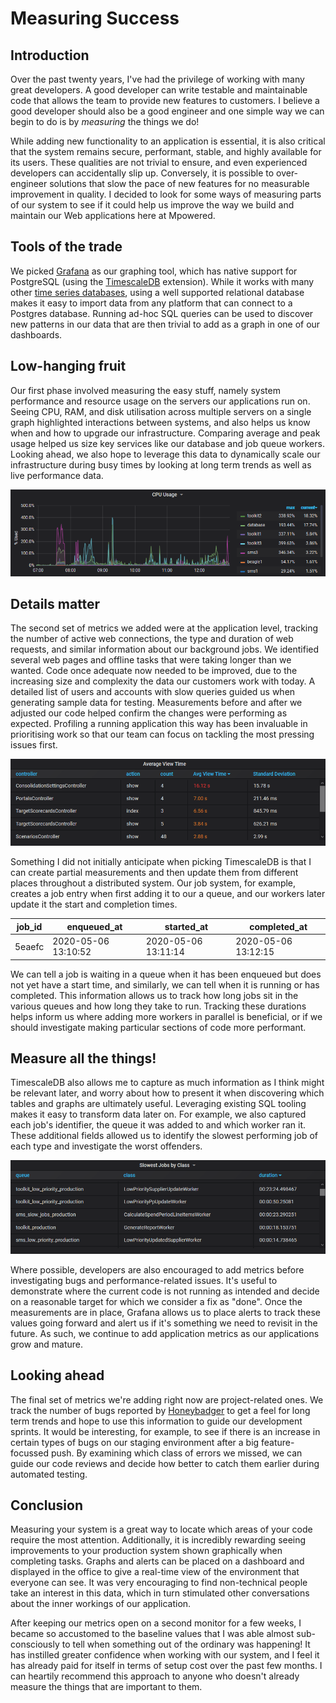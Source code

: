 # Measuring Success

## Introduction

Over the past twenty years, I've had the privilege of working with many great
developers. A good developer can write testable and maintainable code that
allows the team to provide new features to customers. I believe a good developer
should also be a good engineer and one simple way we can begin to do is by
*measuring* the things we do!

While adding new functionality to an application is essential, it is also
critical that the system remains secure, performant, stable, and highly
available for its users. These qualities are not trivial to ensure, and even
experienced developers can accidentally slip up. Conversely, it is possible to
over-engineer solutions that slow the pace of new features for no measurable
improvement in quality. I decided to look for some ways of measuring parts of
our system to see if it could help us improve the way we build and maintain our
Web applications here at Mpowered.

## Tools of the trade

We picked [Grafana](https://grafana.com) as our graphing tool, which has native
support for PostgreSQL (using the [TimescaleDB](https://www.timescale.com)
extension). While it works with many other
[time series databases](https://en.wikipedia.org/wiki/Time_series_database),
using a well supported relational database makes it easy to import data from any
platform that can connect to a Postgres database. Running ad-hoc SQL queries can
be used to discover new patterns in our data that are then trivial to add as a
graph in one of our dashboards.

## Low-hanging fruit

Our first phase involved measuring the easy stuff, namely system performance and
resource usage on the servers our applications run on. Seeing CPU, RAM, and disk
utilisation across multiple servers on a single graph highlighted interactions
between systems, and also helps us know when and how to upgrade our
infrastructure. Comparing average and peak usage helped us size key services
like our database and job queue workers. Looking ahead, we also hope to leverage
this data to dynamically scale our infrastructure during busy times by looking
at long term trends as well as live performance data.

![CPU utilisation graph](img/cpu.png)

## Details matter

The second set of metrics we added were at the application level, tracking the
number of active web connections, the type and duration of web requests, and
similar information about our background jobs. We identified several web pages
and offline tasks that were taking longer than we wanted. Code once adequate now
needed to be improved, due to the increasing size and complexity the data our
customers work with today. A detailed list of users and accounts with slow
queries guided us when generating sample data for testing. Measurements before
and after we adjusted our code helped confirm the changes were performing as
expected. Profiling a running application this way has been invaluable in
prioritising work so that our team can focus on tackling the most pressing
issues first.

![Web request times by type](img/view.png)

Something I did not initially anticipate when picking TimescaleDB is that I can
create partial measurements and then update them from different places
throughout a distributed system. Our job system, for example, creates a job
entry when first adding it to our a queue, and our workers later update it the
start and completion times.

| job_id | enqueued_at         | started_at          | completed_at        |
| ------ | ------------------- | ------------------- | ------------------- |
| 5eaefc | 2020-05-06 13:10:52 | 2020-05-06 13:11:14 | 2020-05-06 13:12:15 |

We can tell a job is waiting in a queue when it has been enqueued but does not
yet have a start time, and similarly, we can tell when it is running or has
completed. This information allows us to track how long jobs sit in the various
queues and how long they take to run. Tracking these durations helps inform us
where adding more workers in parallel is beneficial, or if we should investigate
making particular sections of code more performant.

## Measure all the things!

TimescaleDB also allows me to capture as much information as I think might be
relevant later, and worry about how to present it when discovering which tables
and graphs are ultimately useful. Leveraging existing SQL tooling makes it easy
to transform data later on. For example, we also captured each job's identifier,
the queue it was added to and which worker ran it. These additional fields
allowed us to identify the slowest performing job of each type and investigate
the worst offenders.

![Slow jobs by type](img/jobs.png)

Where possible, developers are also encouraged to add metrics before
investigating bugs and performance-related issues. It's useful to demonstrate
where the current code is not running as intended and decide on a reasonable
target for which we consider a fix as "done". Once the measurements are in
place, Grafana allows us to place alerts to track these values going forward and
alert us if it's something we need to revisit in the future. As such, we
continue to add application metrics as our applications grow and mature.

## Looking ahead

The final set of metrics we're adding right now are project-related ones. We
track the number of bugs reported by [Honeybadger](https://app.honeybadger.io/)
to get a feel for long term trends and hope to use this information to guide our
development sprints. It would be interesting, for example, to see if there is an
increase in certain types of bugs on our staging environment after a big
feature-focussed push. By examining which class of errors we missed, we can
guide our code reviews and decide how better to catch them earlier during
automated testing.

## Conclusion

Measuring your system is a great way to locate which areas of your code require
the most attention. Additionally, it is incredibly rewarding seeing improvements
to your production system shown graphically when completing tasks. Graphs and
alerts can be placed on a dashboard and displayed in the office to give a
real-time view of the environment that everyone can see. It was very encouraging
to find non-technical people take an interest in this data, which in turn
stimulated other conversations about the inner workings of our application.

After keeping our metrics open on a second monitor for a few weeks, I became so
accustomed to the baseline values that I was able almost sub-consciously to tell
when something out of the ordinary was happening! It has instilled greater
confidence when working with our system, and I feel it has already paid for
itself in terms of setup cost over the past few months. I can heartily recommend
this approach to anyone who doesn't already measure the things that are
important to them.